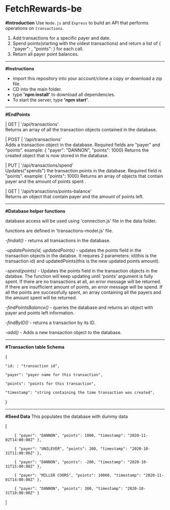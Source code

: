 # FetchRewards-be

**#Introduction**
Use `Node.js` and `Express` to build an API that performs operations on `transactions`.

1) Add transactions for a specific payer and date.
2) Spend points(starting with the oldest transactions) and return a list of { "payer": <string>, "points": <integer> } for each call.
3) Return all payer point balances.

_____________________________________________________________________________________

**#Instructions**
- import this repository into your account/clone a copy or download a zip file.
- CD into the main folder.
- type **'npm install'** to download all dependencies.
- To start the server, type **'npm start'**.<br/>


_____________________________________________________________________________________


**#EndPoints**

| GET    | '/api/transactions'             
Returns an array of all the transaction objects contained in the database.    

| POST    | '/api/transactions'             
Adds a transaction object in the database. Required fields are "payer" and "points". 
example: { "payer": "DANNON", "points": 1000}
Returns the created object that is now stored in the database.

| PUT    | '/api/transactions/spend'             
Updates("spends") the transaction points in the database. Required field is "points". 
example: { "points": 1000}
Returns an array of objects that contain payer and the amount of points spent .

| GET    | '/api/transactions/points-balance'             
Returns an object that contain payer and the amount of points left.

_____________________________________________________________________________________

**#Database helper functions**

database access will be used using 'connection.js' file in the data folder.

functions are defined in 'transactions-model.js' file.

-*findall()* - returns all transactions in the database.

-*updatePoints(id, updatedPoints)* - updates the points field in the transaction objects in the databse.
It requires 2 parameters: id(this is the transaction id) and updatedPoints(this is the new updated points amount).

-*spend(points)* - Updates the points field in the transaction objects in the databse. The function will keep updating
until 'points' argument is fully spent. If there are no transactions at all, an error message will be returned.
If there are insufficient amount of points, an error message will be spend. If all the points are successfully spent,
an array containing all the payers and the amount spent will be returned.

-*findPointsBalance()* - queries the database and returns an object with payer and points left information.

-*findByID()* - returns a transaction by its ID.

-*add()* - Adds a new transaction object to the database.

_____________________________________________________________________________________


**#Transaction table Schema**

{
    
    "id: : "transaction id",
    
    "payer": "payer name for this transaction",
    
    "points": "points for this transaction",
    
    "timestamp": "string containing the time transaction was created",
}

_____________________________________________________________________________________


**#Seed Data**
This populates the database with dummy data

[
        
        { "payer": "DANNON", "points": 1000, "timestamp": "2020-11-02T14:00:00Z" },
        
        { "payer": "UNILEVER", "points": 200, "timestamp": "2020-10-31T11:00:00Z" },
        
        { "payer": "DANNON", "points": -200, "timestamp": "2020-10-31T15:00:00Z" },
        
        { "payer": "MILLER COORS", "points": 10000, "timestamp": "2020-11-01T14:00:00Z" },
        
        { "payer": "DANNON", "points": 300, "timestamp": "2020-10-31T10:00:00Z" }
]












